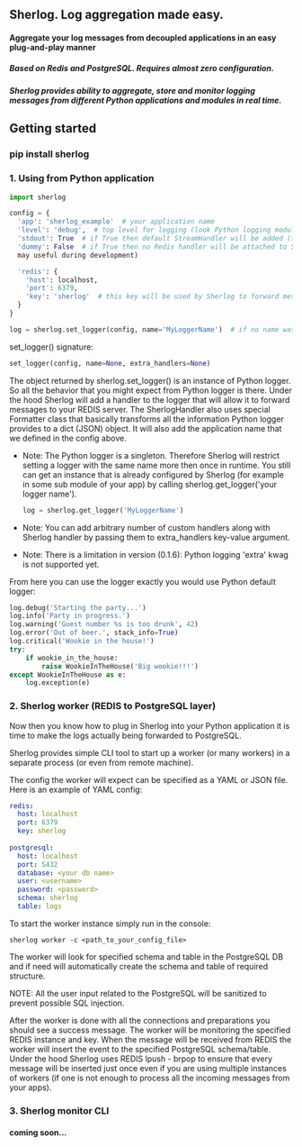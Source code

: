 ## Sherlog. Log aggregation made easy.
#### Aggregate your log messages from decoupled applications in an easy plug-and-play manner

##### Based on Redis and PostgreSQL. Requires almost zero configuration.
##### Sherlog provides ability to aggregate, store and monitor logging messages from different Python applications and modules in real time.

## Getting started
### pip install sherlog

### 1. Using from Python application

``` python
import sherlog

config = {
  'app': 'sherlog_example'  # your application name
  'level': 'debug',  # top level for logging (look Python logging module documentation for details)
  'stdout': True  # if True then default StreamHandler will be added (to see logging in your app stdout)
  'dummy': False  # if True then no Redis handler will be attached to Sherlog logger (dummy mode
  may useful during development)

  'redis': {
    'host': localhost,  
    'port': 6379,
    'key': 'sherlog'  # this key will be used by Sherlog to forward messages through Redis
  }
}

log = sherlog.set_logger(config, name='MyLoggerName')  # if no name was passed the 'root' logger will be returned
```

set_logger() signature: 

```python
set_logger(config, name=None, extra_handlers=None)
```

The object returned by sherlog.set_logger() is an instance of Python logger.
So all the behavior that you might expect from Python logger is there.
Under the hood Sherlog will add a handler to the logger that will allow it to forward
messages to your REDIS server. The SherlogHandler also uses special Formatter class
that basically transforms all the information Python logger provides to a dict (JSON) object.
It will also add the application name that we defined in the config above.

- Note: The Python logger is a singleton. Therefore Sherlog will restrict setting a logger with the same
  name more then once in runtime. You still can get an instance that is already configured by Sherlog
  (for example in some sub module of your app) by calling sherlog.get_logger('your logger name').
  ``` python
  log = sherlog.get_logger('MyLoggerName')
  ```
 
- Note: You can add arbitrary number of custom handlers along with Sherlog handler by passing them to
  extra_handlers key-value argument.

- Note: There is a limitation in version (0.1.6): Python logging 'extra' kwag is not supported yet.

From here you can use the logger exactly you would use Python default logger:

```python
log.debug('Starting the party...')
log.info('Party in progress.')
log.warning('Guest number %s is too drunk', 42)
log.error('Out of beer.', stack_info=True)
log.critical('Wookie in the house!')
try:
    if wookie_in_the_house:
        raise WookieInTheHouse('Big wookie!!!')
except WookieInTheHouse as e:
    log.exception(e)
```

### 2. Sherlog worker (REDIS to PostgreSQL layer)

Now then you know how to plug in Sherlog into your Python application it is time to
make the logs actually being forwarded to PostgreSQL.

Sherlog provides simple CLI tool to start up a worker (or many workers)
in a separate process (or even from remote machine).

The config the worker will expect can be specified as a YAML or JSON file.
Here is an example of YAML config:

``` yaml
redis:
  host: localhost
  port: 6379
  key: sherlog
 
postgresql:
  host: localhost
  port: 5432
  database: <your db name>
  user: <username>
  password: <password>
  schema: sherlog
  table: logs
```

To start the worker instance simply run in the console:

```shell
sherlog worker -c <path_to_your_config_file>
```
The worker will look for specified schema and table in the PostgreSQL DB and if need will 
automatically create the schema and table of required structure.

NOTE: All the user input related to the PostgreSQL will be sanitized to prevent possible SQL injection.

After the worker is done with all the connections and preparations you should see a success message. 
The worker will be monitoring the specified REDIS instance and key.
When the message will be received from REDIS the worker will insert the event to the specified PostgreSQL schema/table.
Under the hood Sherlog uses REDIS lpush - brpop to ensure that every message will be inserted just once even
if you are using multiple instances of workers (if one is not enough to process all the incoming messages from your apps).

### 3. Sherlog monitor CLI

#### coming soon...

